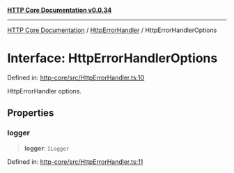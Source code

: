 [**HTTP Core Documentation v0.0.34**](../../README.md)

***

[HTTP Core Documentation](../../modules.md) / [HttpErrorHandler](../README.md) / HttpErrorHandlerOptions

# Interface: HttpErrorHandlerOptions

Defined in: [http-core/src/HttpErrorHandler.ts:10](https://github.com/stonemjs/http-core/blob/fb38b6d1cb0bd2bb4e252ff611571ec3c006aa1e/src/HttpErrorHandler.ts#L10)

HttpErrorHandler options.

## Properties

### logger

> **logger**: `ILogger`

Defined in: [http-core/src/HttpErrorHandler.ts:11](https://github.com/stonemjs/http-core/blob/fb38b6d1cb0bd2bb4e252ff611571ec3c006aa1e/src/HttpErrorHandler.ts#L11)
